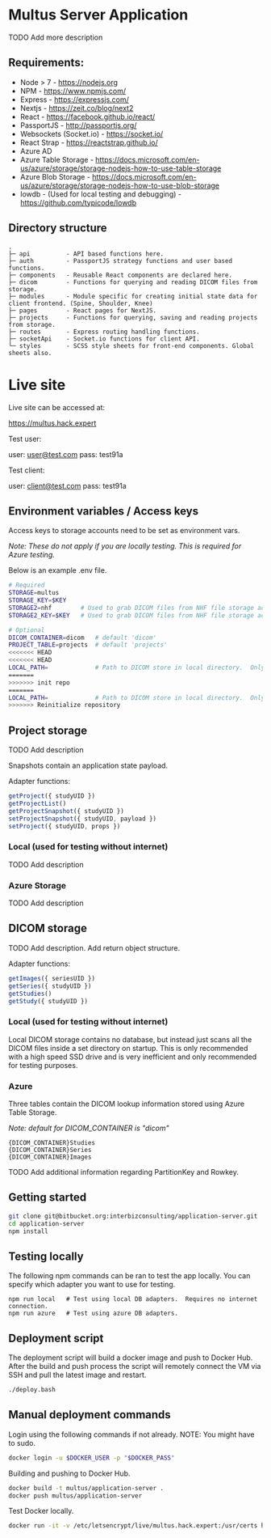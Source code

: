 # Multus Server Application

TODO Add more description

## Requirements:

- Node > 7 - https://nodejs.org
- NPM - https://www.npmjs.com/
- Express - https://expressjs.com/
- Nextjs - https://zeit.co/blog/next2
- React - https://facebook.github.io/react/
- PassportJS - http://passportjs.org/
- Websockets (Socket.io) - https://socket.io/
- React Strap - https://reactstrap.github.io/
- Azure AD
- Azure Table Storage - https://docs.microsoft.com/en-us/azure/storage/storage-nodejs-how-to-use-table-storage
- Azure Blob Storage - https://docs.microsoft.com/en-us/azure/storage/storage-nodejs-how-to-use-blob-storage
- lowdb - (Used for local testing and debugging) - https://github.com/typicode/lowdb

## Directory structure

```
. 
├─ api          - API based functions here.               
├─ auth         - PassportJS strategy functions and user based functions.
├─ components   - Reusable React components are declared here.
├─ dicom        - Functions for querying and reading DICOM files from storage.
├─ modules      - Module specific for creating initial state data for client frontend. (Spine, Shoulder, Knee)
├─ pages        - React pages for NextJS.
├─ projects     - Functions for querying, saving and reading projects from storage.
├─ routes       - Express routing handling functions.
├─ socketApi    - Socket.io functions for client API.
└─ styles       - SCSS style sheets for front-end components. Global sheets also.
```


# Live site

Live site can be accessed at:

https://multus.hack.expert

Test user:

user: user@test.com
pass: test91a

Test client:

user: client@test.com
pass: test91a

## Environment variables / Access keys

Access keys to storage accounts need to be set as environment vars.

*Note:  These do not apply if you are locally testing. This is required for Azure testing.*

Below is an example .env file.

```bash
# Required
STORAGE=multus
STORAGE_KEY=$KEY
STORAGE2=nhf        # Used to grab DICOM files from NHF file storage account for now.  
STORAGE2_KEY=$KEY   # Used to grab DICOM files from NHF file storage account for now.  

# Optional
DICOM_CONTAINER=dicom   # default 'dicom'
PROJECT_TABLE=projects  # default 'projects'
<<<<<<< HEAD
<<<<<<< HEAD
LOCAL_PATH=             # Path to DICOM store in local directory.  Only used to local testing.   
=======
>>>>>>> init repo
=======
LOCAL_PATH=             # Path to DICOM store in local directory.  Only used to local testing.   
>>>>>>> Reinitialize repository
```

## Project storage

TODO Add description

Snapshots contain an application state payload.

Adapter functions:

```javascript
getProject({ studyUID })
getProjectList()
getProjectSnapshot({ studyUID })
setProjectSnapshot({ studyUID, payload })
setProject({ studyUID, props })
```

### Local (used for testing without internet)

TODO Add description

### Azure Storage 

TODO Add description

## DICOM storage

TODO Add description.  Add return object structure.

Adapter functions:

```javascript
getImages({ seriesUID })
getSeries({ studyUID })
getStudies()
getStudy({ studyUID })
```

### Local (used for testing without internet)

Local DICOM storage contains no database, but instead just scans all the DICOM files inside a set directory on startup.  This is only recommended with a high speed SSD drive and is very inefficient and only recommended for testing purposes.

### Azure

Three tables contain the DICOM lookup information stored using Azure Table Storage. 

*Note: default for DICOM_CONTAINER is "dicom"*

```
{DICOM_CONTAINER}Studies
{DICOM_CONTAINER}Series
{DICOM_CONTAINER}Images
```

TODO Add additional information regarding PartitionKey and Rowkey.

## Getting started

```sh
git clone git@bitbucket.org:interbizconsulting/application-server.git
cd application-server
npm install
```

## Testing locally

The following npm commands can be ran to test the app locally.  You can specify which adapter you want to use for testing.

```
npm run local   # Test using local DB adapters.  Requires no internet connection.
npm run azure   # Test using azure DB adapters.
```

## Deployment script

The deployment script will build a docker image and push to Docker Hub. After the build and push process the script will remotely connect the VM via SSH and pull the latest image and restart.

```bash
./deploy.bash
```

## Manual deployment commands

Login using the following commands if not already.  NOTE: You might have to sudo.

```sh
docker login -u $DOCKER_USER -p "$DOCKER_PASS"
```

Building and pushing to Docker Hub.

```sh
docker build -t multus/application-server .
docker push multus/application-server
```

Test Docker locally.

```bash
docker run -it -v /etc/letsencrypt/live/multus.hack.expert:/usr/certs hackexpert/application-server
```
